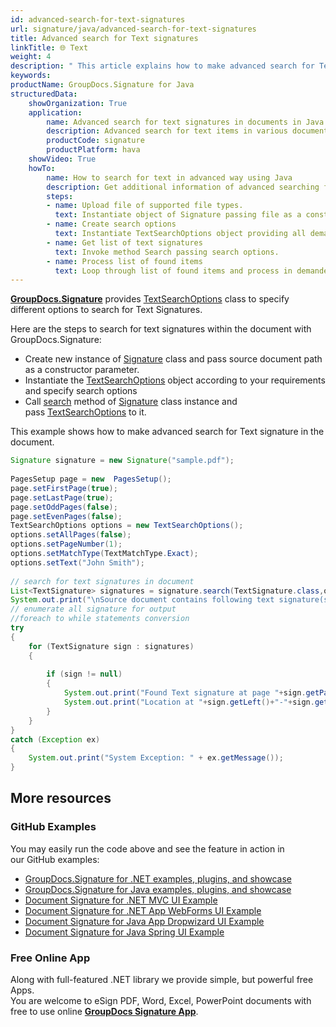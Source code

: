 ```yaml
---
id: advanced-search-for-text-signatures
url: signature/java/advanced-search-for-text-signatures
title: Advanced search for Text signatures
linkTitle: 🌐 Text
weight: 4
description: " This article explains how to make advanced search for Text electronic signatures with GroupDocs.Signature API."
keywords: 
productName: GroupDocs.Signature for Java
structuredData:
    showOrganization: True
    application:    
        name: Advanced search for text signatures in documents in Java    
        description: Advanced search for text items in various documents fast and easily with Java language and GroupDocs.Signature for Java APIs
        productCode: signature
        productPlatform: hava 
    showVideo: True
    howTo:
        name: How to search for text in advanced way using Java 
        description: Get additional information of advanced searching for text signatures in documents with Java
        steps:
        - name: Upload file of supported file types.
          text: Instantiate object of Signature passing file as a constructor parameter. You can use either file path or file stream. 
        - name: Create search options 
          text: Instantiate TextSearchOptions object providing all demanded data like text, pages setup or match type.
        - name: Get list of text signatures 
          text: Invoke method Search passing search options.
        - name: Process list of found items
          text: Loop through list of found items and process in demanded way.
---
```

[**GroupDocs.Signature**](https://products.groupdocs.com/signature/java) provides [TextSearchOptions](https://reference.groupdocs.com/java/signature/com.groupdocs.signature.options.search/TextSearchOptions) class to specify different options to search for Text Signatures.

Here are the steps to search for text signatures within the document with GroupDocs.Signature:

*   Create new instance of [Signature](https://reference.groupdocs.com/java/signature/com.groupdocs.signature/Signature) class and pass source document path as a constructor parameter.    
*   Instantiate the [TextSearchOptions](https://reference.groupdocs.com/java/signature/com.groupdocs.signature.options.search/TextSearchOptions) object according to your requirements and specify search options 
*   Call [search](https://reference.groupdocs.com/java/signature/com.groupdocs.signature/Signature#search(java.lang.Class,%20com.groupdocs.signature.options.search.SearchOptions)) method of [Signature](https://reference.groupdocs.com/java/signature/com.groupdocs.signature/Signature) class instance and pass [TextSearchOptions](https://reference.groupdocs.com/java/signature/com.groupdocs.signature.options.search/TextSearchOptions) to it.
    

This example shows how to make advanced search for Text signature in the document.

```java
Signature signature = new Signature("sample.pdf");
 
PagesSetup page = new  PagesSetup();
page.setFirstPage(true);
page.setLastPage(true);
page.setOddPages(false);
page.setEvenPages(false);
TextSearchOptions options = new TextSearchOptions();
options.setAllPages(false);
options.setPageNumber(1);
options.setMatchType(TextMatchType.Exact);
options.setText("John Smith");
 
// search for text signatures in document
List<TextSignature> signatures = signature.search(TextSignature.class,options);
System.out.print("\nSource document contains following text signature(s).");
// enumerate all signature for output
//foreach to while statements conversion
try
{
    for (TextSignature sign : signatures)
    {
 
        if (sign != null)
        {
            System.out.print("Found Text signature at page "+sign.getPageNumber()+" with type ["+sign.getSignatureImplementation()+"] and text '"+sign.getText()+"'.");
            System.out.print("Location at "+sign.getLeft()+"-"+sign.getTop()+". Size is "+sign.getWidth()+"x"+sign.getHeight()+".");
        }
    }
}
catch (Exception ex)
{
    System.out.print("System Exception: " + ex.getMessage());
}
```

## More resources

### GitHub Examples 

You may easily run the code above and see the feature in action in our GitHub examples:

*   [GroupDocs.Signature for .NET examples, plugins, and showcase](https://github.com/groupdocs-signature/GroupDocs.Signature-for-.NET)    
*   [GroupDocs.Signature for Java examples, plugins, and showcase](https://github.com/groupdocs-signature/GroupDocs.Signature-for-Java)    
*   [Document Signature for .NET MVC UI Example](https://github.com/groupdocs-signature/GroupDocs.Signature-for-.NET-MVC)    
*   [Document Signature for .NET App WebForms UI Example](https://github.com/groupdocs-signature/GroupDocs.Signature-for-.NET-WebForms)    
*   [Document Signature for Java App Dropwizard UI Example](https://github.com/groupdocs-signature/GroupDocs.Signature-for-Java-Dropwizard)   
*   [Document Signature for Java Spring UI Example](https://github.com/groupdocs-signature/GroupDocs.Signature-for-Java-Spring)
    

### Free Online App 

Along with full-featured .NET library we provide simple, but powerful free Apps.  
You are welcome to eSign PDF, Word, Excel, PowerPoint documents with free to use online **[GroupDocs Signature App](https://products.groupdocs.app/signature)**.
